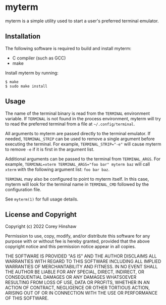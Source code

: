 myterm
======
myterm is a simple utility used to start a user's preferred terminal emulator.

Installation
------------
The following software is required to build and install myterm:

  * C compiler (such as GCC)
  * make

Install myterm by running:

    $ make
    $ sudo make install

Usage
-----
The name of the terminal binary is read from the `TERMINAL` environment
variable. If `TERMINAL` is not found in the process environment, myterm will
try to read the preferred terminal from a file at `~/.config/terminal`.

All arguments to myterm are passed directly to the terminal emulator. If needed,
`TERMINAL_STRIP` can be used to remove a single argument before executing
the terminal. For example, `TERMINAL_STRIP="-e"` will cause myterm to
remove `-e` if it is first in the argument list.

Additional arguments can be passed to the terminal from `TERMINAL_ARGS`. For
example, `TERMINAL=xterm TERMINAL_ARGS="foo bar" myterm baz` will call `xterm`
with the following argument list: `foo bar baz`.

`TERMINAL` may also be configured to point to myterm itself. In this case,
myterm will look for the terminal name in `TERMINAL_CMD` followed by the
configuration file.

See `myterm(1)` for full usage details.

License and Copyright
---------------------
Copyright (c) 2022 Corey Hinshaw

Permission to use, copy, modify, and/or distribute this software for any
purpose with or without fee is hereby granted, provided that the above
copyright notice and this permission notice appear in all copies.

THE SOFTWARE IS PROVIDED "AS IS" AND THE AUTHOR DISCLAIMS ALL WARRANTIES WITH
REGARD TO THIS SOFTWARE INCLUDING ALL IMPLIED WARRANTIES OF MERCHANTABILITY
AND FITNESS. IN NO EVENT SHALL THE AUTHOR BE LIABLE FOR ANY SPECIAL, DIRECT,
INDIRECT, OR CONSEQUENTIAL DAMAGES OR ANY DAMAGES WHATSOEVER RESULTING FROM
LOSS OF USE, DATA OR PROFITS, WHETHER IN AN ACTION OF CONTRACT, NEGLIGENCE OR
OTHER TORTIOUS ACTION, ARISING OUT OF OR IN CONNECTION WITH THE USE OR
PERFORMANCE OF THIS SOFTWARE.
